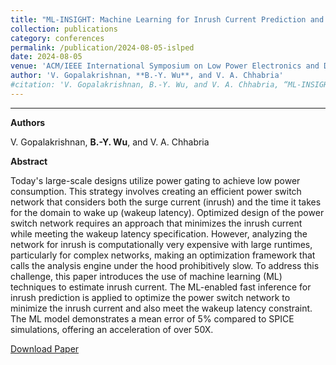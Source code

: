 ```yaml
---
title: "ML-INSIGHT: Machine Learning for Inrush Current Prediction and Power Switch Network Improvement"
collection: publications
category: conferences
permalink: /publication/2024-08-05-islped
date: 2024-08-05
venue: 'ACM/IEEE International Symposium on Low Power Electronics and Design (ISLPED)'
author: 'V. Gopalakrishnan, **B.-Y. Wu**, and V. A. Chhabria'
#citation: 'V. Gopalakrishnan, B.-Y. Wu, and V. A. Chhabria, “ML-INSIGHT: Machine Learning for Inrush Current Prediction and Power Switch Network Improvement“, Proc. ISLPED, 2024.'
---
```

****

**Authors**

V. Gopalakrishnan, **B.-Y. Wu**, and V. A. Chhabria

**Abstract**

Today's large-scale designs utilize power gating to achieve low power consumption. This strategy involves creating an efficient power switch network that considers both the surge current (inrush) and the time it takes for the domain to wake up (wakeup latency). Optimized design of the power switch network requires an approach that minimizes the inrush current while meeting the wakeup latency specification. However, analyzing the network for inrush is computationally very expensive with large runtimes, particularly for complex networks, making an optimization framework that calls the analysis engine under the hood prohibitively slow. To address this challenge, this paper introduces the use of machine learning (ML) techniques to estimate inrush current. The ML-enabled fast inference for inrush prediction is applied to optimize the power switch network to minimize the inrush current and also meet the wakeup latency constraint. The ML model demonstrates a mean error of 5% compared to SPICE simulations, offering an acceleration of over 50X.

[Download Paper](https://dl.acm.org/doi/10.1145/3665314.3670807)